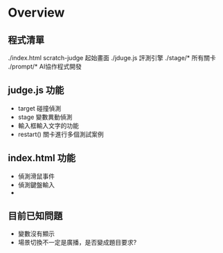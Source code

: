 Overview
===
## 程式清單
./index.html    scratch-judge 起始畫面
./jduge.js      評測引擎
./stage/*       所有關卡
./prompt/*      AI協作程式開發

## judge.js 功能
- target 碰撞偵測
- stage 變數異動偵測
- 輸入框輸入文字的功能
- restart() 關卡進行多個測試案例


## index.html 功能
- 偵測滑鼠事件
- 偵測鍵盤輸入
- 
## 目前已知問題
- 變數沒有顯示
- 場景切換不一定是廣播，是否變成題目要求?